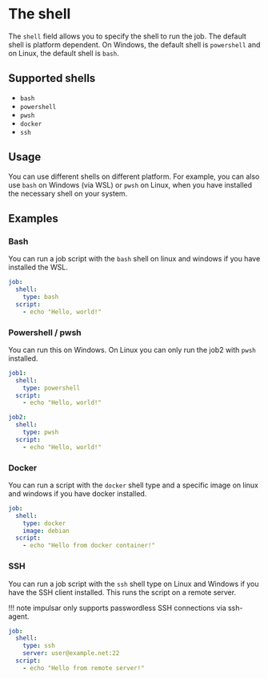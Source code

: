 # The shell

The `shell` field allows you to specify the shell to run the job. The default shell is platform dependent. On Windows, the default shell is `powershell` and on Linux, the default shell is `bash`.

## Supported shells

- `bash`
- `powershell`
- `pwsh`
- `docker`
- `ssh`

## Usage

You can use different shells on different platform. For example, you can also use `bash` on Windows (via WSL) or `pwsh` on Linux, when you have installed the necessary shell on your system.

## Examples

### Bash

You can run a job script with the `bash` shell on linux and windows if you have installed the WSL.

```yaml
job:
  shell:
    type: bash
  script:
    - echo "Hello, world!"
```

### Powershell / pwsh

You can run this on Windows. On Linux you can only run the job2 with `pwsh` installed.

```yaml
job1:
  shell:
    type: powershell
  script:
    - echo "Hello, world!"

job2:
  shell:
    type: pwsh
  script:
    - echo "Hello, world!"
```

### Docker

You can run a script with the `docker` shell type and a specific image on linux and windows if you have docker installed.

```yaml
job:
  shell:
    type: docker
    image: debian
  script:
    - echo "Hello from docker container!"
```

### SSH

You can run a job script with the `ssh` shell type on Linux and Windows if you have the SSH client installed. This runs the script on a remote server.

!!! note
    impulsar only supports passwordless SSH connections via ssh-agent.


```yaml
job:
  shell:
    type: ssh
    server: user@example.net:22
  script:
    - echo "Hello from remote server!"
```

